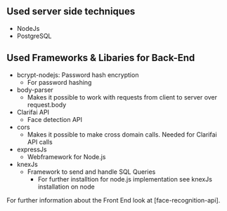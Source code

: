

## Used server side techniques
* NodeJs
* PostgreSQL
## Used Frameworks & Libaries for Back-End
* bcrypt-nodejs: Password hash encryption
  * For password hashing
* body-parser
  * Makes it possible to work with requests from client to server over request.body
* Clarifai API
  * Face detection API
* cors
  * Makes it possible to make cross domain calls. Needed for Clarifai API calls
* expressJs
  * Webframework for Node.js
* knexJs
   * Framework to send and handle SQL Queries
     * For further installtion for node.js implementation see knexJs installation on node
   
For further information about the Front End look at  [face-recognition-api].

